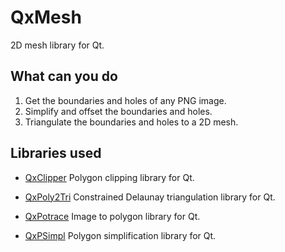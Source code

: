 QxMesh
======

2D mesh library for Qt.

What can you do
---------------

1. Get the boundaries and holes of any PNG image.
2. Simplify and offset the boundaries and holes.
3. Triangulate the boundaries and holes to a 2D mesh.

Libraries used
--------------

- [QxClipper](https://github.com/Skyrpex/QxClipper)
Polygon clipping library for Qt.

- [QxPoly2Tri](https://github.com/Skyrpex/QxPoly2Tri)
Constrained Delaunay triangulation library for Qt.

- [QxPotrace](https://github.com/Skyrpex/QxPotrace)
Image to polygon library for Qt.

- [QxPSimpl](https://github.com/Skyrpex/QxPSimpl)
Polygon simplification library for Qt.




